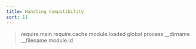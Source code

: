 ```yaml
---
title: Handling Compatibility
sort: 11
---
```


> require.main
> require.cache
> module.loaded
> global
> process
> __dirname
> __filename
> module.id
